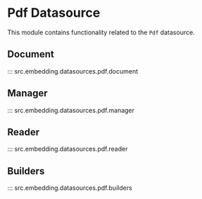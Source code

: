 # Pdf Datasource

This module contains functionality related to the `Pdf` datasource.

## Document

::: src.embedding.datasources.pdf.document

## Manager

::: src.embedding.datasources.pdf.manager

## Reader

::: src.embedding.datasources.pdf.reader

## Builders

::: src.embedding.datasources.pdf.builders
